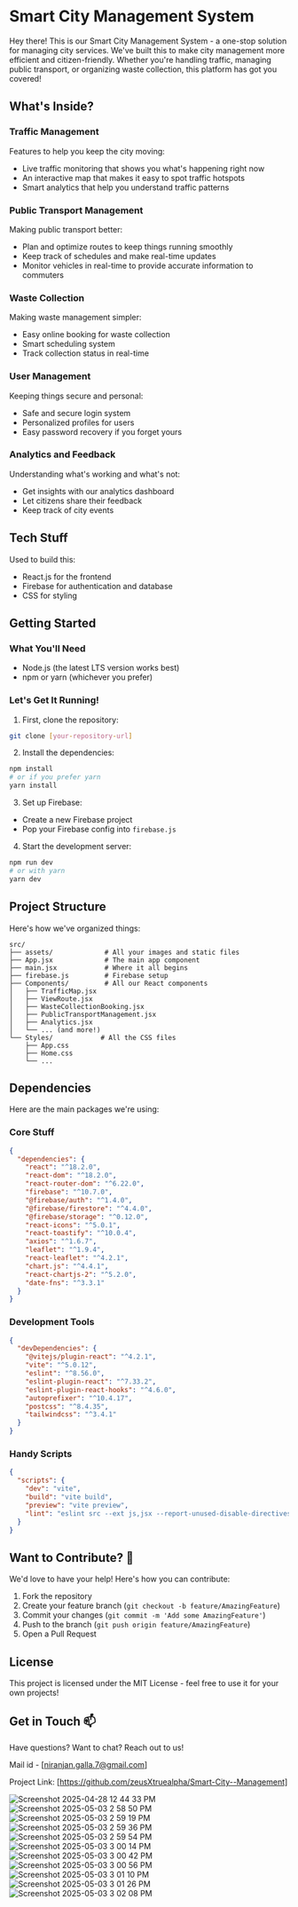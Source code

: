 # Smart City Management System

Hey there! This is our Smart City Management System - a one-stop solution for managing city services. We've built this to make city management more efficient and citizen-friendly. Whether you're handling traffic, managing public transport, or organizing waste collection, this platform has got you covered!

## What's Inside? 

### Traffic Management
Features to help you keep the city moving:
- Live traffic monitoring that shows you what's happening right now
- An interactive map that makes it easy to spot traffic hotspots
- Smart analytics that help you understand traffic patterns

### Public Transport Management
Making public transport better:
- Plan and optimize routes to keep things running smoothly
- Keep track of schedules and make real-time updates
- Monitor vehicles in real-time to provide accurate information to commuters

### Waste Collection
Making waste management simpler:
- Easy online booking for waste collection
- Smart scheduling system
- Track collection status in real-time

### User Management
Keeping things secure and personal:
- Safe and secure login system
- Personalized profiles for users
- Easy password recovery if you forget yours

### Analytics and Feedback
Understanding what's working and what's not:
- Get insights with our analytics dashboard
- Let citizens share their feedback
- Keep track of city events

## Tech Stuff 

Used to build this:
- React.js for the frontend 
- Firebase for authentication and database 
- CSS for styling 

## Getting Started

### What You'll Need
- Node.js (the latest LTS version works best)
- npm or yarn (whichever you prefer)

### Let's Get It Running!

1. First, clone the repository:
```bash
git clone [your-repository-url]
```

2. Install the dependencies:
```bash
npm install
# or if you prefer yarn
yarn install
```

3. Set up Firebase:
- Create a new Firebase project
- Pop your Firebase config into `firebase.js`

4. Start the development server:
```bash
npm run dev
# or with yarn
yarn dev
```

## Project Structure

Here's how we've organized things:
```
src/
├── assets/             # All your images and static files
├── App.jsx             # The main app component
├── main.jsx            # Where it all begins
├── firebase.js         # Firebase setup
├── Components/         # All our React components
│   ├── TrafficMap.jsx
│   ├── ViewRoute.jsx
│   ├── WasteCollectionBooking.jsx
│   ├── PublicTransportManagement.jsx
│   ├── Analytics.jsx
│   └── ... (and more!)
└── Styles/            # All the CSS files
    ├── App.css
    ├── Home.css
    └── ...
```

## Dependencies

Here are the main packages we're using:

### Core Stuff
```json
{
  "dependencies": {
    "react": "^18.2.0",
    "react-dom": "^18.2.0",
    "react-router-dom": "^6.22.0",
    "firebase": "^10.7.0",
    "@firebase/auth": "^1.4.0",
    "@firebase/firestore": "^4.4.0",
    "@firebase/storage": "^0.12.0",
    "react-icons": "^5.0.1",
    "react-toastify": "^10.0.4",
    "axios": "^1.6.7",
    "leaflet": "^1.9.4",
    "react-leaflet": "^4.2.1",
    "chart.js": "^4.4.1",
    "react-chartjs-2": "^5.2.0",
    "date-fns": "^3.3.1"
  }
}
```

### Development Tools
```json
{
  "devDependencies": {
    "@vitejs/plugin-react": "^4.2.1",
    "vite": "^5.0.12",
    "eslint": "^8.56.0",
    "eslint-plugin-react": "^7.33.2",
    "eslint-plugin-react-hooks": "^4.6.0",
    "autoprefixer": "^10.4.17",
    "postcss": "^8.4.35",
    "tailwindcss": "^3.4.1"
  }
}
```

### Handy Scripts
```json
{
  "scripts": {
    "dev": "vite",
    "build": "vite build",
    "preview": "vite preview",
    "lint": "eslint src --ext js,jsx --report-unused-disable-directives --max-warnings 0"
  }
}
```

## Want to Contribute? 🤝

We'd love to have your help! Here's how you can contribute:

1. Fork the repository
2. Create your feature branch (`git checkout -b feature/AmazingFeature`)
3. Commit your changes (`git commit -m 'Add some AmazingFeature'`)
4. Push to the branch (`git push origin feature/AmazingFeature`)
5. Open a Pull Request

## License

This project is licensed under the MIT License - feel free to use it for your own projects!

## Get in Touch 📫

Have questions? Want to chat? Reach out to us!

Mail id - [niranjan.galla.7@gmail.com]

Project Link: [https://github.com/zeusXtruealpha/Smart-City--Management] 

![Screenshot 2025-04-28 12 44 33 PM](https://github.com/user-attachments/assets/e4a5fa4d-7ba7-4fff-8b71-6eedb36543c3)
![Screenshot 2025-05-03 2 58 50 PM](https://github.com/user-attachments/assets/1f16d284-5a75-4644-bf61-9c465a8364dc)
![Screenshot 2025-05-03 2 59 19 PM](https://github.com/user-attachments/assets/c9144c13-2e0c-4f60-94f3-b2e447d08bb0)
![Screenshot 2025-05-03 2 59 36 PM](https://github.com/user-attachments/assets/0f047e6e-ed72-4c99-b3c8-34986ae9f5c0)
![Screenshot 2025-05-03 2 59 54 PM](https://github.com/user-attachments/assets/dc6aed08-4f2a-4bcc-b9c3-6348d532cf0c)
![Screenshot 2025-05-03 3 00 14 PM](https://github.com/user-attachments/assets/fe0e5f94-11a6-4690-88d5-2555e616491f)
![Screenshot 2025-05-03 3 00 42 PM](https://github.com/user-attachments/assets/f5a0141e-8a53-4393-b057-f6b1deb1e7b6)
![Screenshot 2025-05-03 3 00 56 PM](https://github.com/user-attachments/assets/d975ce27-cc4b-4b2a-a56e-87d782205f5d)
![Screenshot 2025-05-03 3 01 10 PM](https://github.com/user-attachments/assets/5b463a1f-c53b-40c0-9276-5ec0fd59ed58)
![Screenshot 2025-05-03 3 01 26 PM](https://github.com/user-attachments/assets/9aa5db61-6252-4a1a-a671-033bd279b840)
![Screenshot 2025-05-03 3 02 08 PM](https://github.com/user-attachments/assets/2d1cefbd-2797-4da2-8f38-de5118261795)

